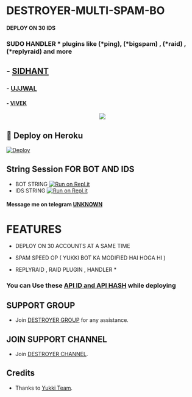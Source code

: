 # DESTROYER-MULTI-SPAM-BO

#### DEPLOY ON 30 IDS 
### SUDO HANDLER * plugins like (*ping), (*bigspam) , (*raid) ,(*replyraid) and more
##   - [SIDHANT](https://t.me/siddhant_devil)
###  - [UJJWAL](https://t.me/SANSKARI_CHORA)
#### - [VIVEK](https://t.me/xxxxxxx_UNKNOWN_xxxxxxx)

<p align="center">
  <img src="https://telegra.ph/file/06ab8f009e82432a1a85a.jpg">
</p>



## 🚀 Deploy on Heroku 

[![Deploy](https://www.herokucdn.com/deploy/button.svg)](https://dashboard.heroku.com/new?template=https%3A%2F%2Fgithub.com%2Funknownforall1%2FDESTROYER-MULTI-SPAM-BOT)

## String Session FOR  BOT AND IDS 


   - BOT STRING [![Run on Repl.it](https://repl.it/badge/github/YukkiBot/YukkiSpamBot)](https://replit.com/@unknownforall1/SPAM-BOT-REPL-BY-SIDDHANT-DEVIL)
   - IDS STRING [![Run on Repl.it](https://repl.it/badge/github/YukkiBot/YukkiSpamBot)](https://replit.com/@unknownforall1/FATHER-SID-OP-SPAM-BOT)

#### Message me on telegram [UNKNOWN](https://t.me/xxxxxxx_UNKNOWN_xxxxxxx)


# FEATURES

   - DEPLOY ON 30 ACCOUNTS AT A SAME TIME 

   - SPAM SPEED OP ( YUKKI BOT KA MODIFIED HAI HOGA HI ) 

   - REPLYRAID , RAID PLUGIN , HANDLER *


### You can Use these [API ID and API HASH](https://t.me/VAMBOT_OFFICIAL/2) while deploying



## SUPPORT GROUP
   - Join [DESTROYER GROUP]() for any assistance.


## JOIN SUPPORT CHANNEL
   - Join [DESTROYER CHANNEL](@VAMBOT_OFFICIAL).


## Credits
   - Thanks to [Yukki Team](https://t.me/officialyukki).
